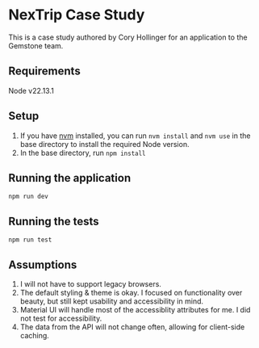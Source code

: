 # NexTrip Case Study

This is a case study authored by Cory Hollinger for an application to the Gemstone team.

## Requirements

Node v22.13.1

## Setup
1. If you have [nvm](https://github.com/nvm-sh/nvm) installed, you can run `nvm install` and `nvm use` in the base directory to install the required Node version.
1. In the base directory, run `npm install`

## Running the application

`npm run dev`

## Running the tests

`npm run test`

## Assumptions

1. I will not have to support legacy browsers.
1. The default styling & theme is okay. I focused on functionality over beauty, but still kept usability and accessibility in mind.
1. Material UI will handle most of the accessiblity attributes for me. I did not test for accessibility.
1. The data from the API will not change often, allowing for client-side caching.